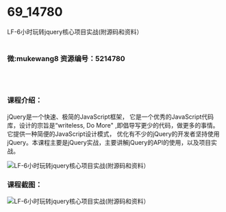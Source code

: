 # 69_14780
LF-6小时玩转jquery核心项目实战(附源码和资料）
<br/></br>
<h3>微:mukewang8 资源编号：5214780</h3>
<br/></br>
<h3>课程介绍：</h3>
<p><a title="查看与 jQuery 相关的文章" target="_blank">jQuery</a>是一个快速、极简的JavaScript框架， 它是一个优秀的JavaScript代码库，设计的宗旨是“writeless, Do More" ,即倡导写更少的代码，做更多的事情。它提供一种简便的JavaScript设计模式， 优化有不少的jQuery的开发者坚持使用jQuery。本课程主要是jQuery实战，主要讲解jQuery的API的使用，以及项目实战。</p>
<p><img src="https://www.ko996.com/wp-content/uploads/img/2020/08/1-22-300x191.png" alt="LF-6小时玩转jquery核心项目实战(附源码和资料）"></p>
<div class="info-desc">
<h3>课程截图：</h3>
<p><img src="https://www.ko996.com/wp-content/uploads/img/2020/08/2-22.png" alt="LF-6小时玩转jquery核心项目实战(附源码和资料）"></p>


			
</div>
